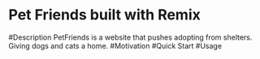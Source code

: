 # Pet Friends built with Remix


#Description
PetFriends is a website that pushes adopting from shelters. Giving dogs and cats a home.
#Motivation
#Quick Start
#Usage
